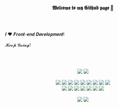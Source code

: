 <h3 align="center">𝖂𝖊𝖑𝖈𝖔𝖒𝖊 𝖙𝖔 𝖒𝖞 𝕲𝖎𝖙𝖍𝖚𝖇 𝖕𝖆𝖌𝖊 👋</h3>

<br />
<br />
<br />
𝑰 ❤️ 𝑭𝒓𝒐𝒏𝒕-𝒆𝒏𝒅 𝑫𝒆𝒗𝒆𝒍𝒐𝒑𝒎𝒆𝒏𝒕!
<br />
<br />
𝓚𝓮𝓮𝓹 𝓖𝓸𝓲𝓷𝓰!
<br />
<br />
<br />
<br />
<br />



<div align="center">
  <img src="https://img.shields.io/badge/WeChat-WANG__YUN__FAN-green">
  <img src="https://img.shields.io/badge/Email-wangdaoo%40yeah.net-red">
</div>
<br />

<div align="center">
  <img src="https://img.shields.io/badge/-JavaScript-f6da1c?style=flat&logo=javascript&logoColor=white">
  <img src="https://img.shields.io/badge/-TypeScript-2b6dbf?style=flat&logo=typescript&logoColor=white">
  <img src="https://img.shields.io/badge/-Vue-46b882?style=flat&logo=vue.js&logoColor=white">
  <img src="https://img.shields.io/badge/-React-00b4ce?style=flat&logo=react&logoColor=white">
  <img src="https://img.shields.io/badge/-Next-black?style=flat&logo=next.js&logoColor=white">
  <img src="https://img.shields.io/badge/-Flutter-0086e7?style=flat&logo=flutter&logoColor=white">
  <img src="https://img.shields.io/badge/-Node.js-3C873A?style=flat&logo=Node.js&logoColor=white">
  <img src="https://img.shields.io/badge/-%E5%BE%AE%E4%BF%A1%E5%B0%8F%E7%A8%8B%E5%BA%8F-09b955?style=flat&logo=wechat&logoColor=white">
  <img src="https://img.shields.io/badge/-Sass-bf608e?style=flat&logo=sass&logoColor=white">
</div>

<div align="center">
  <img src="https://img.shields.io/badge/-Git-ee462c?style=flat&logo=git&logoColor=white">
  <img src="https://img.shields.io/badge/-Nginx-black?style=flat&logo=nginx">
  <img src="https://img.shields.io/badge/-Linux-fcbf21?style=flat&logo=linux&logoColor=white">
  <img src="https://img.shields.io/badge/-Vercel-black?style=flat&logo=vercel">
  <img src="https://img.shields.io/badge/-Docker-218bea?style=flat&logo=docker&logoColor=white">
  <img src="https://img.shields.io/badge/-Github-black?style=flat&logo=github">
  <img src="https://img.shields.io/badge/-Jenkins-b3392d?style=flat&logo=jenkins&logoColor=white">
</div>

<br />

<div align="center">
  <img src="https://github-readme-stats.vercel.app/api?username=wangdaoo&count_private=true&show_icons=true&theme=dracula">
  <img src="http://cdn.wangdaoo.com/saly.png?imageView2/2/w/300/h/200">
</div>

<!-- [![Top Langs](https://github-readme-stats.vercel.app/api/top-langs/?username=wangdaoo&layout=compact&theme=dracula&card_width=440)](https://github.com/wangdaoo) -->


